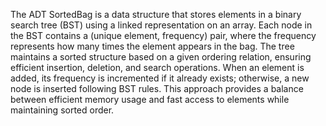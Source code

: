 The ADT SortedBag is a data structure that stores elements in a binary search tree (BST) using a linked representation on an array. Each node in the BST contains a (unique element, frequency) pair, where the frequency represents how many times the element appears in the bag. The tree maintains a sorted structure based on a given ordering relation, ensuring efficient insertion, deletion, and search operations. When an element is added, its frequency is incremented if it already exists; otherwise, a new node is inserted following BST rules. This approach provides a balance between efficient memory usage and fast access to elements while maintaining sorted order.

